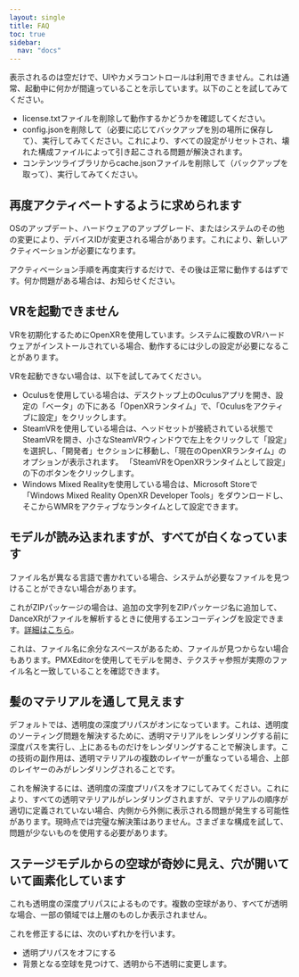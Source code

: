 ```yaml
---
layout: single
title: FAQ
toc: true
sidebar:
  nav: "docs"
---
```


表示されるのは空だけで、UIやカメラコントロールは利用できません。これは通常、起動中に何かが間違っていることを示しています。以下のことを試してみてください。
* license.txtファイルを削除して動作するかどうかを確認してください。
* config.jsonを削除して（必要に応じてバックアップを別の場所に保存して）、実行してみてください。これにより、すべての設定がリセットされ、壊れた構成ファイルによって引き起こされる問題が解決されます。
* コンテンツライブラリからcache.jsonファイルを削除して（バックアップを取って）、実行してみてください。

## 再度アクティベートするように求められます
OSのアップデート、ハードウェアのアップグレード、またはシステムのその他の変更により、デバイスIDが変更される場合があります。これにより、新しいアクティベーションが必要になります。

アクティベーション手順を再度実行するだけで、その後は正常に動作するはずです。何か問題がある場合は、お知らせください。

## VRを起動できません
VRを初期化するためにOpenXRを使用しています。システムに複数のVRハードウェアがインストールされている場合、動作するには少しの設定が必要になることがあります。

VRを起動できない場合は、以下を試してみてください。
* Oculusを使用している場合は、デスクトップ上のOculusアプリを開き、設定の「ベータ」の下にある「OpenXRランタイム」で、「Oculusをアクティブに設定」をクリックします。
* SteamVRを使用している場合は、ヘッドセットが接続されている状態でSteamVRを開き、小さなSteamVRウィンドウで左上をクリックして「設定」を選択し、「開発者」セクションに移動し、「現在のOpenXRランタイム」のオプションが表示されます。 「SteamVRをOpenXRランタイムとして設定」の下のボタンをクリックします。
* Windows Mixed Realityを使用している場合は、Microsoft Storeで「Windows Mixed Reality OpenXR Developer Tools」をダウンロードし、そこからWMRをアクティブなランタイムとして設定できます。

## モデルが読み込まれますが、すべてが白くなっています
ファイル名が異なる言語で書かれている場合、システムが必要なファイルを見つけることができない場合があります。

これがZIPパッケージの場合は、追加の文字列をZIPパッケージ名に追加して、DanceXRがファイルを解析するときに使用するエンコーディングを設定できます。[詳細はこちら](zip_format.md)。

これは、ファイル名に余分なスペースがあるため、ファイルが見つからない場合もあります。PMXEditorを使用してモデルを開き、テクスチャ参照が実際のファイル名と一致していることを確認できます。

## 髪のマテリアルを通して見えます
デフォルトでは、透明度の深度プリパスがオンになっています。これは、透明度のソーティング問題を解決するために、透明マテリアルをレンダリングする前に深度パスを実行し、上にあるものだけをレンダリングすることで解決します。この技術の副作用は、透明マテリアルの複数のレイヤーが重なっている場合、上部のレイヤーのみがレンダリングされることです。

これを解決するには、透明度の深度プリパスをオフにしてみてください。これにより、すべての透明マテリアルがレンダリングされますが、マテリアルの順序が適切に定義されていない場合、内側から外側に表示される問題が発生する可能性があります。現時点では完璧な解決策はありません。さまざまな構成を試して、問題が少ないものを使用する必要があります。

## ステージモデルからの空球が奇妙に見え、穴が開いていて画素化しています
これも透明度の深度プリパスによるものです。複数の空球があり、すべてが透明な場合、一部の領域では上層のものしか表示されません。

これを修正するには、次のいずれかを行います。
* 透明プリパスをオフにする
* 背景となる空球を見つけて、透明から不透明に変更します。